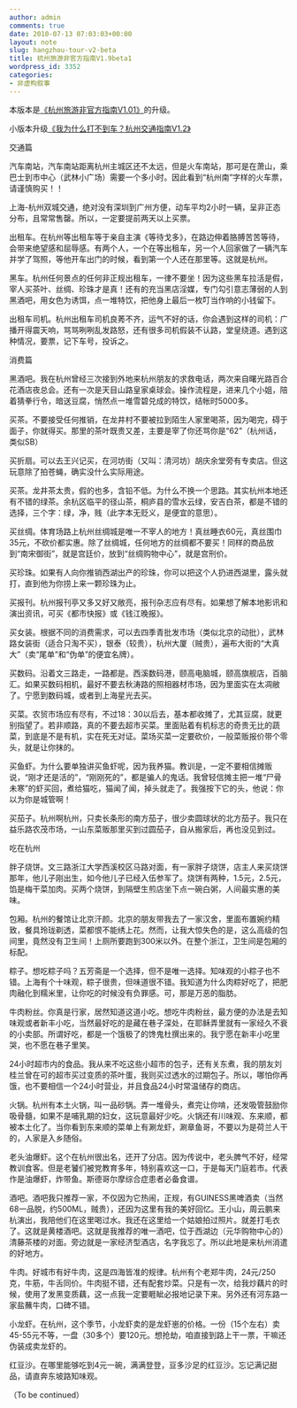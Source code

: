 ```yaml
---
author: admin
comments: true
date: 2010-07-13 07:03:03+00:00
layout: note
slug: hangzhou-tour-v2-beta
title: 杭州旅游非官方指南V1.9beta1
wordpress_id: 3352
categories:
- 非虚构叙事
---
```


本版本是[《杭州旅游非官方指南V1.01》](http://www.baibanbao.net/2009/07/27/the-unofficial-tour-guide-of-hangzhou-v1/ )的升级。

小版本升级[《我为什么打不到车？杭州交通指南V1.2》](http://www.baibanbao.net/2009/12/30/hangzhou-tansport/)

交通篇

汽车南站，汽车南站距离杭州主城区还不太远，但是火车南站，那可是在萧山，乘巴士到市中心（武林小广场）需要一个多小时。因此看到“杭州南”字样的火车票，请谨慎购买！！

上海-杭州双城交通，绝对没有深圳到广州方便，动车平均2小时一辆，呈非正态分布，且常常售罄。所以，一定要提前两天以上买票。

出租车。在杭州等出租车等于亲自主演《等待戈多》，在路边伸着胳膊苦苦等待，会带来绝望感和屈辱感。有两个人，一个在等出租车，另一个人回家做了一辆汽车并学了驾照，等他开车出门的时候，看到第一个人还在那里等。这就是杭州。

黑车。杭州任何景点的任何非正规出租车，一律不要坐！因为这些黑车拉活是假，宰人买茶叶、丝绸、珍珠才是真！还有的充当黑店淫媒，专门勾引意志薄弱的人到黑酒吧，用女色为诱饵，点一堆特饮，把他身上最后一枚叮当作响的小钱留下。

出租车司机。杭州出租车司机良莠不齐，运气不好的话，你会遇到这样的司机：广播开得震天响，骂骂咧咧乱发路怒，还有很多司机假装不认路，堂皇绕道。遇到这种情况，要票，记下车号，投诉之。

消费篇

黑酒吧。我在杭州曾经三次接到外地来杭州朋友的求救电话，两次来自曙光路百合花酒店夜总会。还有一次是天目山路皇家桌球会。操作流程是，进来几个小姐，陪着猜拳行令，暗送豆腐，悄然点一堆雪碧兑成的特饮，结帐时5000多。

买茶。不要接受任何推销，在龙井村不要被拉到陌生人家里喝茶，因为喝完，碍于面子，你就得买。那里的茶叶既贵又差，主要是宰了你还骂你是“62”（杭州话，类似SB）

买折扇。可以去王兴记买，在河坊街（又叫：清河坊）胡庆余堂旁有专卖店。但这玩意除了拍苍蝇，确实没什么实际用途。

买茶。龙井茶太贵，假的也多，含铅不低。为什么不换一个思路。其实杭州本地还有不错的绿茶。余杭区临平的径山茶，桐庐县的雪水云绿，安吉白茶，都是不错的选择，三个字：绿，净，贱（此字本无贬义，是便宜的意思）。

买丝绸。体育场路上杭州丝绸城是唯一不宰人的地方！真丝睡衣60元，真丝围巾35元，不砍价都实惠。除了丝绸城，任何地方的丝绸都不要买！同样的商品放到“南宋御街”，就是宫廷价，放到“丝绸购物中心”，就是宫刑价。

买珍珠。如果有人向你推销西湖出产的珍珠，你可以把这个人扔进西湖里，露头就打，直到他为你捞上来一颗珍珠为止。

买报刊。杭州报刊亭又多又好又敞亮，报刊杂志应有尽有。如果想了解本地影讯和演出资讯，可买《都市快报》或《钱江晚报》。

买女装。根据不同的消费需求，可以去四季青批发市场（类似北京的动批），武林路女装街（适合只淘不买），银泰（较贵），杭州大厦（贼贵），遍布大街的“大真大”（卖“尾单”和“伪单”的便宜名牌）。 

买数码。沿着文三路走，一路都是。西溪数码港，颐高电脑城，颐高旗舰店，百脑汇。如果买数码相机，最好不要去秋涛路的照相器材市场，因为里面实在太凋敝了。宁愿到数码城，或者到上海星光去买。

买菜。农贸市场应有尽有，不过18：30以后去，基本都收摊了，尤其豆腐，就更别指望了。若非顺路，真的不要去超市买菜。里面贴着有机标志的奇贵无比的蔬菜，到底是不是有机，实在死无对证。菜场买菜一定要砍价，一般菜贩报价带个零头，就是让你抹的。

买鱼虾。为什么要单独讲买鱼虾呢，因为我养猫。教训是，一定不要相信摊贩说，“刚才还是活的”，“刚刚死的”，都是骗人的鬼话。我曾轻信摊主把一堆“尸骨未寒”的虾买回，煮给猫吃，猫闻了闻，掉头就走了。我强按下它的头，他说：你以为你是城管啊！

买茄子。杭州啊杭州，只卖长条形的南方茄子，很少卖圆球状的北方茄子。我只在益乐路农茂市场，一山东菜贩那里买到过圆茄子，自从搬家后，再也没见到过。

吃在杭州

胖子烧饼。文三路浙江大学西溪校区马路对面，有一家胖子烧饼，店主人来买烧饼那年，他儿子刚出生，如今他儿子已经入伍参军了。烧饼有两种，1.5元，2.5元，馅是梅干菜加肉。买两个烧饼，到隔壁生煎店坐下点一碗白粥，人间最实惠的美味。

包厢。杭州的餐馆让北京汗颜。北京的朋友带我去了一家汉舍，里面布置婉约精致，餐具玲珑剃透，菜都恨不能绣上花。然而，让我大惊失色的是，这么高级的包间里，竟然没有卫生间！上厕所要跑到300米以外。在整个浙江，卫生间是包厢的标配。

粽子。想吃粽子吗？五芳斋是一个选择，但不是唯一选择。知味观的小粽子也不错。上海有个十味观，粽子很贵，但味道很不错。我知道为什么肉粽好吃了，把肥肉融化到糯米里，让你吃的时候没有负罪感。可，那是万恶的脂肪。

牛肉粉丝。你真是行家，居然知道这道小吃。想吃牛肉粉丝，最方便的办法是去知味观或者新丰小吃，当然最好吃的是藏在巷子深处，在耶稣弄里就有一家经久不衰的小卖部。所谓好吃，都是一个饿极了的馋鬼杜撰出来的。我宁愿在新丰小吃里哭，也不愿在巷子里笑。

24小时超市内的食品。我从来不吃这些小超市的包子，还有关东煮，我的朋友刘桂兰曾在可的超市买过变质的茶叶蛋，我则买过透水的过期包子。所以，哪怕你再饿，也不要相信一个24小时营业，并且食品24小时常温储存的商店。

火锅。杭州有本土火锅，叫一品砂锅。弄一堆骨头，煮完让你啃，还发吸管鼓励你吸骨髓，如果不是哺乳期的妇女，这玩意最好少吃。火锅还有川味观、东来顺，都被本土化了。当你看到东来顺的菜单上有涮龙虾，涮章鱼哥，不要以为是荷兰人干的，人家是入乡随俗。

老头油爆虾。这个在杭州很出名，还开了分店。因为传说中，老头脾气不好，经常教训食客。但是老饕们被党教育多年，特别喜欢这一口，于是每天门庭若市。代表作是油爆虾，炸带鱼。斯德哥尔摩综合症患者必备食谱。

酒吧。酒吧我只推荐一家，不仅因为它热闹，正规，有GUINESS黑啤酒卖（当然68一品脱，约500ML，贼贵），还因为这里有我的美好回忆。王小山，周云鹏来杭演出，我陪他们在这里喝过水。我还在这里给一个姑娘拍过照片。就差打毛衣了。这就是黄楼酒吧。这就是我推荐的唯一酒吧，位于西湖边（元华购物中心的）清藤茶楼的对面。旁边就是一家经济型酒店，名字我忘了。所以此地是来杭州消遣的好地方。

牛肉。好城市有好牛肉，这是四海皆准的规律。杭州有个老郑牛肉，24元/250克，牛筋，牛舌同价。牛肉挺不错，还有配套炒菜。只是有一次，给我炒藕片的时候，使用了发黑变质藕，这一点我一定要睚眦必报地记录下来。另外还有河东路一家盐蘸牛肉，口碑不错。

小龙虾。在杭州，这个季节，小龙虾卖的是龙虾崽的价格。一份（15个左右）卖45-55元不等，一盘（30多个）要120元。想抢劫，咱直接到路上干一票，干嘛还伪装成卖龙虾的。

 红豆沙。在哪里能够吃到4元一碗，满满登登，豆多沙足的红豆沙。忘记满记甜品，请直奔东坡路知味观。

（To be continued）
